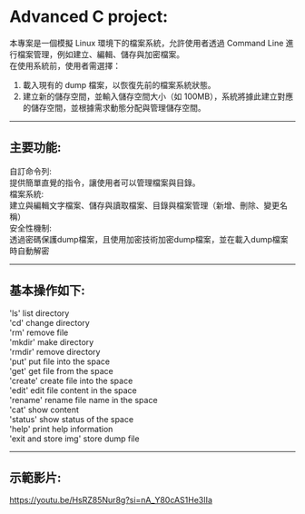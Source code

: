  # Advanced C project:   
本專案是一個模擬 Linux 環境下的檔案系統，允許使用者透過 Command Line 進行檔案管理，例如建立、編輯、儲存與加密檔案。  
在使用系統前，使用者需選擇：  
1. 載入現有的 dump 檔案，以恢復先前的檔案系統狀態。  
2. 建立新的儲存空間，並輸入儲存空間大小（如 100MB），系統將據此建立對應的儲存空間，並根據需求動態分配與管理儲存空間。  
***
## 主要功能:  
  自訂命令列:  
  提供簡單直覺的指令，讓使用者可以管理檔案與目錄。  
  檔案系統:  
  建立與編輯文字檔案、儲存與讀取檔案、目錄與檔案管理（新增、刪除、變更名稱）  
  安全性機制:  
  透過密碼保護dump檔案，且使用加密技術加密dump檔案，並在載入dump檔案時自動解密     
***
## 基本操作如下:  
'ls' list directory  
'cd' change directory  
'rm' remove file  
'mkdir' make directory  
'rmdir' remove directory  
'put' put file into the space  
'get' get file from the space  
'create' create file into the space  
'edit' edit file content in the space  
'rename' rename file name in the space  
'cat' show content  
'status' show status of the space  
'help' print help information  
'exit and store img'  store dump file 
***
## 示範影片:  
https://youtu.be/HsRZ85Nur8g?si=nA_Y80cAS1He3IIa

